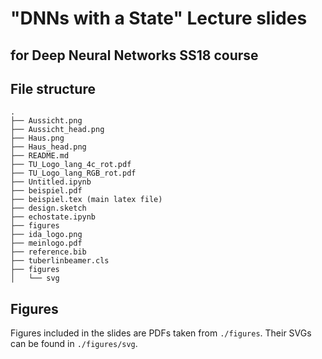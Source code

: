# "DNNs with a State" Lecture slides
## for Deep Neural Networks SS18 course


## File structure
```
.
├── Aussicht.png
├── Aussicht_head.png
├── Haus.png
├── Haus_head.png
├── README.md
├── TU_Logo_lang_4c_rot.pdf
├── TU_Logo_lang_RGB_rot.pdf
├── Untitled.ipynb
├── beispiel.pdf
├── beispiel.tex (main latex file)
├── design.sketch
├── echostate.ipynb
├── figures
├── ida_logo.png
├── meinlogo.pdf
├── reference.bib
├── tuberlinbeamer.cls
├── figures
│   └── svg
```

## Figures
Figures included in the slides are PDFs taken from `./figures`.
Their SVGs can be found in `./figures/svg`.
